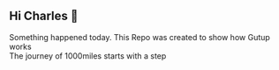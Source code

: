 ## Hi Charles 👋
Something happened today. This Repo was created to show how Gutup works  
The journey of 1000miles starts with a step
